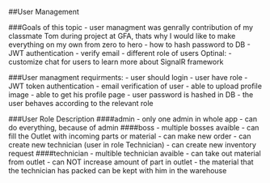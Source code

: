 ##User Management

###Goals of this topic
    - user managment was genrally contribution of my classmate Tom during project at GFA, thats why I would like to make everything on my own from zero to hero
    - how to hash password to DB
    - JWT authentication
    - verify email
    - different role of users
    Optinal:
    - customize chat for users to learn more about SignalR framework
    
###User managment requirments:
    - user should login
    - user have role
    - JWT token authentication
    - email verification of user
    - able to upload profile image
    - able to get his profile page
    - user password is hashed in DB
    - the user behaves according to the relevant role
    
###User Role Description
    ####admin 
    - only one admin in whole app
    - can do everything, because of admin 
    ####boss 
    - multiple bosses avaible
    - can fill the Outlet with incoming parts or material
    - can make new order
    - can create new technician (user in role Technician)
    - can create new inventory request
    ####technician
    - multible technician avaible
    - can take out material from outlet 
    - can NOT increase amount of part in outlet
    - the material that the technician has packed can be kept with him  in the warehouse
             
